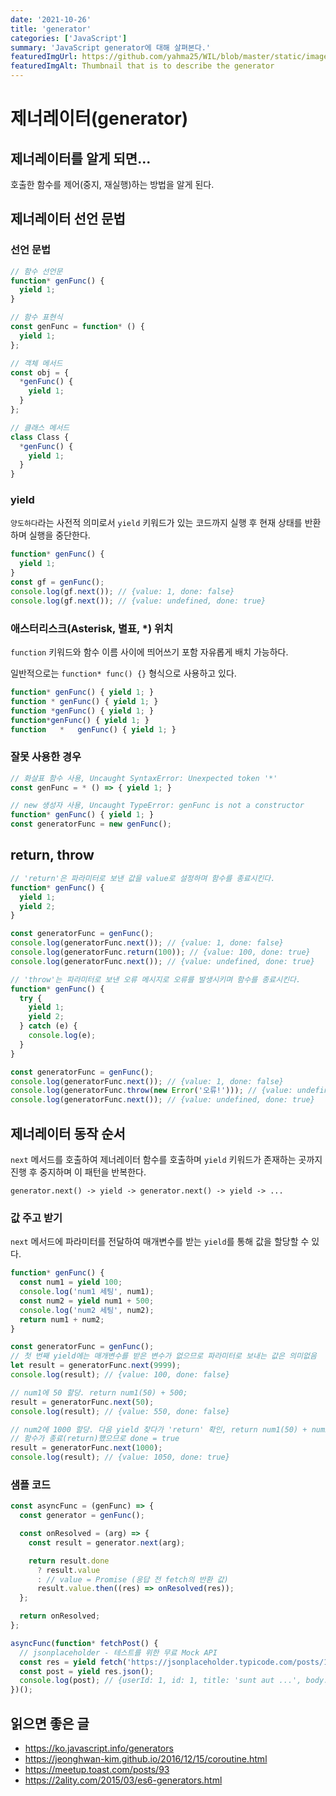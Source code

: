 ```yaml
---
date: '2021-10-26'
title: 'generator'
categories: ['JavaScript']
summary: 'JavaScript generator에 대해 살펴본다.'
featuredImgUrl: https://github.com/yahma25/WIL/blob/master/static/images/javascript/js_generator.png?raw=true
featuredImgAlt: Thumbnail that is to describe the generator
---
```


# 제너레이터(generator)

## 제너레이터를 알게 되면...

호출한 함수를 제어(중지, 재실행)하는 방법을 알게 된다.

## 제너레이터 선언 문법

### 선언 문법

```js
// 함수 선언문
function* genFunc() {
  yield 1;
}

// 함수 표현식
const genFunc = function* () {
  yield 1;
};

// 객체 메서드
const obj = {
  *genFunc() {
    yield 1;
  }
};

// 클래스 메서드
class Class {
  *genFunc() {
    yield 1;
  }
}
```

### yield

`양도하다`라는 사전적 의미로서 `yield` 키워드가 있는 코드까지 실행 후 현재 상태를 반환하며 실행을 중단한다.

```js
function* genFunc() {
  yield 1;
}
const gf = genFunc();
console.log(gf.next()); // {value: 1, done: false}
console.log(gf.next()); // {value: undefined, done: true}
```

### 애스터리스크(Asterisk, 별표, *) 위치

`function` 키워드와 함수 이름 사이에 띄어쓰기 포함 자유롭게 배치 가능하다.

일반적으로는 `function* func() {}` 형식으로 사용하고 있다.

```js
function* genFunc() { yield 1; }
function * genFunc() { yield 1; }
function *genFunc() { yield 1; }
function*genFunc() { yield 1; }
function   *   genFunc() { yield 1; }
```

### 잘못 사용한 경우

```js
// 화살표 함수 사용, Uncaught SyntaxError: Unexpected token '*'
const genFunc = * () => { yield 1; }
```
```js
// new 생성자 사용, Uncaught TypeError: genFunc is not a constructor
function* genFunc() { yield 1; }
const generatorFunc = new genFunc();
```

## return, throw

```js
// 'return'은 파라미터로 보낸 값을 value로 설정하며 함수를 종료시킨다.
function* genFunc() {
  yield 1;
  yield 2;
}

const generatorFunc = genFunc();
console.log(generatorFunc.next()); // {value: 1, done: false}
console.log(generatorFunc.return(100)); // {value: 100, done: true}
console.log(generatorFunc.next()); // {value: undefined, done: true}
```

```js
// 'throw'는 파라미터로 보낸 오류 메시지로 오류를 발생시키며 함수를 종료시킨다.
function* genFunc() {
  try {
    yield 1;
    yield 2;
  } catch (e) {
    console.log(e);
  }
}

const generatorFunc = genFunc();
console.log(generatorFunc.next()); // {value: 1, done: false}
console.log(generatorFunc.throw(new Error('오류!'))); // {value: undefined, done: true}
console.log(generatorFunc.next()); // {value: undefined, done: true}
```

## 제너레이터 동작 순서

`next` 메서드를 호출하여 제너레이터 함수를 호출하며 `yield` 키워드가 존재하는 곳까지 진행 후 중지하며 이 패턴을 반복한다.

`generator.next() -> yield -> generator.next() -> yield -> ...`

### 값 주고 받기

`next` 메서드에 파라미터를 전달하여 매개변수를 받는 `yield`를 통해 값을 할당할 수 있다.

```js
function* genFunc() {
  const num1 = yield 100;
  console.log('num1 세팅', num1);
  const num2 = yield num1 + 500;
  console.log('num2 세팅', num2);
  return num1 + num2;
}

const generatorFunc = genFunc();
// 첫 번째 yield에는 매개변수를 받은 변수가 없으므로 파라미터로 보내는 값은 의미없음
let result = generatorFunc.next(9999);
console.log(result); // {value: 100, done: false}

// num1에 50 할당. return num1(50) + 500;
result = generatorFunc.next(50);
console.log(result); // {value: 550, done: false}

// num2에 1000 할당. 다음 yield 찾다가 'return' 확인, return num1(50) + num2(1000)
// 함수가 종료(return)했으므로 done = true
result = generatorFunc.next(1000);
console.log(result); // {value: 1050, done: true}
```

### 샘플 코드

```js
const asyncFunc = (genFunc) => {
  const generator = genFunc();

  const onResolved = (arg) => {
    const result = generator.next(arg);

    return result.done
      ? result.value
      : // value = Promise (응답 전 fetch의 반환 값)
      result.value.then((res) => onResolved(res));
  };

  return onResolved;
};

asyncFunc(function* fetchPost() {
  // jsonplaceholder - 테스트를 위한 무료 Mock API
  const res = yield fetch('https://jsonplaceholder.typicode.com/posts/1');
  const post = yield res.json();
  console.log(post); // {userId: 1, id: 1, title: 'sunt aut ...', body: ...}
})();
```

## 읽으면 좋은 글

* https://ko.javascript.info/generators
* https://jeonghwan-kim.github.io/2016/12/15/coroutine.html
* https://meetup.toast.com/posts/93
* https://2ality.com/2015/03/es6-generators.html